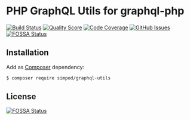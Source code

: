 # PHP GraphQL Utils for graphql-php

[![Build Status](https://img.shields.io/travis/simPod/GraphQL-Utils/master.svg?style=flat-square)](https://travis-ci.org/simPod/GraphQL-Utils)
[![Quality Score](https://img.shields.io/scrutinizer/g/simPod/GraphQL-Utils.svg?style=flat-square)](https://scrutinizer-ci.com/g/simPod/GraphQL-Utils)
[![Code Coverage](https://img.shields.io/scrutinizer/coverage/g/simPod/GraphQL-Utils.svg?style=flat-square)](https://scrutinizer-ci.com/g/simPod/GraphQL-Utils)
[![GitHub Issues](https://img.shields.io/github/issues/simPod/GraphQL-Utils.svg?style=flat-square)](https://github.com/simPod/GraphQL-Utils/issues)
[![FOSSA Status](https://app.fossa.io/api/projects/git%2Bgithub.com%2FsimPod%2FGraphQL-Utils.svg?type=shield)](https://app.fossa.io/projects/git%2Bgithub.com%2FsimPod%2FGraphQL-Utils?ref=badge_shield)

## Installation

Add as [Composer](https://getcomposer.org/) dependency:

```sh
$ composer require simpod/graphql-utils
```


## License
[![FOSSA Status](https://app.fossa.io/api/projects/git%2Bgithub.com%2FsimPod%2FGraphQL-Utils.svg?type=large)](https://app.fossa.io/projects/git%2Bgithub.com%2FsimPod%2FGraphQL-Utils?ref=badge_large)